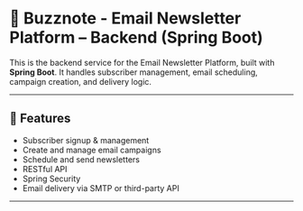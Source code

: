 # 📧 Buzznote - Email Newsletter Platform – Backend (Spring Boot)

This is the backend service for the Email Newsletter Platform, built with **Spring Boot**. It handles subscriber management, email scheduling, campaign creation, and delivery logic.

---

## 🚀 Features

- Subscriber signup & management
- Create and manage email campaigns
- Schedule and send newsletters
- RESTful API
- Spring Security
- Email delivery via SMTP or third-party API

---
